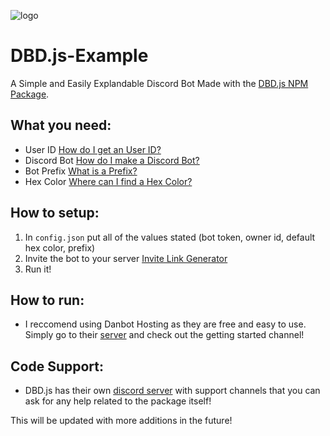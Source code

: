 ![logo](https://images-ext-1.discordapp.net/external/2mBuSr1fHi0bYK5lXeRhowv_lo2kLnVcRaF8JM5LKgs/https/cdn.discordapp.com/avatars/746401637329010779/027e54e21fb2048df5db9a1e5552716e.webp)
# DBD.js-Example
A Simple and Easily Explandable Discord Bot Made with the [DBD.js NPM Package](https://www.npmjs.com/package/dbd.js).

## What you need:
- User ID [How do I get an User ID?](https://support.discord.com/hc/en-us/articles/206346498-Where-can-I-find-my-User-Server-Message-ID)
- Discord Bot [How do I make a Discord Bot?](https://github.com/reactiflux/discord-irc/wiki/Creating-a-discord-bot-&-getting-a-token)
- Bot Prefix [What is a Prefix?](https://maah.gitbooks.io/discord-bots/content/getting-started/prefix-and-more-commands.html)
- Hex Color [Where can I find a Hex Color?](https://htmlcolorcodes.com/color-picker/)

## How to setup:
  1. In `config.json` put all of the values stated (bot token, owner id, default hex color, prefix)
  2. Invite the bot to your server [Invite Link Generator](https://discordapi.com/permissions.html)
  3. Run it!

## How to run:
- I reccomend using Danbot Hosting as they are free and easy to use. Simply go to their [server](https://discord.com/invite/92HBc2Z) and check out the getting started channel!

## Code Support:
- DBD.js has their own [discord server](https://discord.gg/bRzSDjRrYs) with support channels that you can ask for any help related to the package itself!

This will be updated with more additions in the future!
